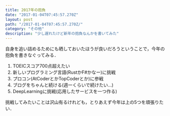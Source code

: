 ```yaml
---
title: 2017年の抱負
date: "2017-01-04T07:45:57.270Z"
layout: post
path: "/2017-01-04T07:45:57.270Z/"
category: "その他"
description: "少し遅れたけど新年の抱負なんかを書いてみた"
---
```

自身を追い詰めるためにも晒しておいたほうが良いだろうということで，今年の抱負を書きなぐってみる．

1. TOEICスコア700点超えたい
2. 新しいプログラミング言語(RustかF#かなー)に挑戦
3. プロコン(AtCoderとかTopCoderとか)に参戦
4. ブログをちゃんと続ける(週一くらいで続けたい…)
5. DeepLearningに挑戦(応用したサービスを一つ作る)

挑戦してみたいことは沢山有るけれども，とりあえず今年は上の5つを頑張りたい．
